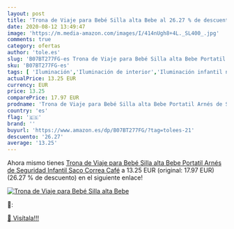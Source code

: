 ```yaml
---
layout: post
title: 'Trona de Viaje para Bebé Silla alta Bebe al 26.27 % de descuento'
date: 2020-08-12 13:49:47
image: 'https://m.media-amazon.com/images/I/414nUgh8+4L._SL400_.jpg'
comments: true
category: ofertas
author: 'tole.es'
slug: 'B07BT277FG-es Trona de Viaje para Bebé Silla alta Bebe Portatil Arnés de...'
sku: 'B07BT277FG-es'
tags: [ 'Iluminación','Iluminación de interior','Iluminación infantil nocturna','Lámparas e iluminación infantil','Monos para bebés niño','Ropa','Ropa de una pieza para bebés niño','Ropa para bebés','Ropa para bebés niño','bebe','bebé','trona', ]
actualPrice: 13.25 EUR
currency: EUR
price: 13.25
comparePrice: 17.97 EUR
prodname: 'Trona de Viaje para Bebé Silla alta Bebe Portatil Arnés de Seguridad Infantil Saco Correa Café'
country: 'es'
flag: '🇪🇸'
brand: ''
buyurl: 'https://www.amazon.es/dp/B07BT277FG/?tag=tolees-21'
descuento: '26.27'
average: '13.25'
---
```


Ahora mismo tienes [Trona de Viaje para Bebé Silla alta Bebe Portatil Arnés de Seguridad Infantil Saco Correa Café](https://www.amazon.es/dp/B07BT277FG/?tag=tolees-21) a 13.25 EUR (original: 17.97 EUR) (26.27 %  de descuento) en el siguiente enlace!

[![Trona de Viaje para Bebé Silla alta Bebe](https://m.media-amazon.com/images/I/414nUgh8+4L._SL400_.jpg)](https://www.amazon.es/dp/B07BT277FG/?tag=tolees-21)

🔎:


[🛒 Visítala!!!](https://www.amazon.es/dp/B07BT277FG/?tag=tolees-21)
